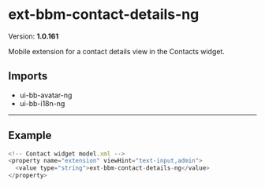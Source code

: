 # ext-bbm-contact-details-ng


Version: **1.0.161**

Mobile extension for a contact details view in the Contacts widget.

## Imports

* ui-bb-avatar-ng
* ui-bb-i18n-ng

---

## Example

```javascript
<!-- Contact widget model.xml -->
<property name="extension" viewHint="text-input,admin">
  <value type="string">ext-bbm-contact-details-ng</value>
</property>
```
